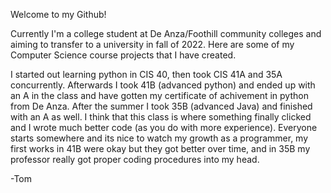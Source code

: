 Welcome to my Github!

Currently I'm a college student at De Anza/Foothill community colleges and aiming to transfer to a university in fall of 2022.
Here are some of my Computer Science course projects that I have created.

I started out learning python in CIS 40, then took CIS 41A and 35A concurrently. 
Afterwards I took 41B (advanced python) and ended up with an A in the class and have gotten my certificate of achivement in python from De Anza.
After the summer I took 35B (advanced Java) and finished with an A as well. I think that this class is where something finally clicked and I wrote much better code
(as you do with more experience). Everyone starts somewhere and its nice to watch my growth as a programmer, my first works in 41B were okay but they got better over time, and in 35B my professor really got proper coding procedures into my head.

-Tom

